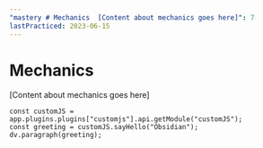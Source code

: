 ```yaml
---
"mastery # Mechanics  [Content about mechanics goes here]": 7
lastPracticed: 2023-06-15
---
```


# Mechanics

[Content about mechanics goes here]


```dataviewjs
const customJS = app.plugins.plugins["customjs"].api.getModule("customJS");
const greeting = customJS.sayHello("Obsidian");
dv.paragraph(greeting);
```

